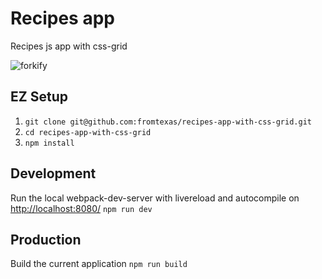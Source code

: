 Recipes app
===========
Recipes js app with css-grid

![forkify](https://image.ibb.co/n6PQFy/localhost_8080_1.png)

##  EZ Setup
1. `git clone git@github.com:fromtexas/recipes-app-with-css-grid.git`
2. `cd recipes-app-with-css-grid`
3. `npm install`

## Development
Run the local webpack-dev-server with livereload and autocompile on [http://localhost:8080/](http://localhost:8080/)
`npm run dev`

## Production
Build the current application
`npm run build`
